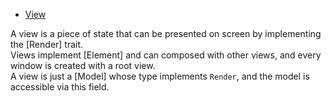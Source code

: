 
- [View](https://github.com/zed-industries/zed/blob/main/crates/gpui/src/view.rs)

A view is a piece of state that can be presented on screen by implementing the [Render] trait.   
Views implement [Element] and can composed with other views, and every window is created with a root view.   
A view is just a [Model] whose type implements `Render`, and the model is accessible via this field.
